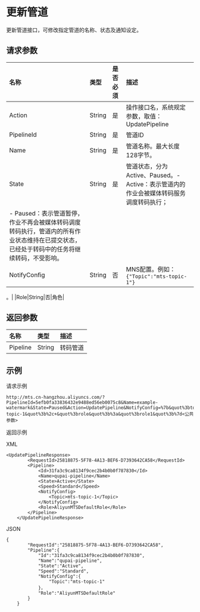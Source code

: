 # 更新管道

更新管道接口，可修改指定管道的名称、状态及通知设定。

## 请求参数

|名称|类型|是否必须|描述|
|:-|:-|:---|:-|
|Action|String|是|操作接口名，系统规定参数，取值：UpdatePipeline|
|PipelineId|String|是|管道ID|
|Name|String|是|管道名称。最大长度128字节。 |
|State|String|是|管道状态，分为Active、Paused。-   Active：表示管道内的作业会被媒体转码服务调度转码执行；
-   Paused：表示管道暂停，作业不再会被媒体转码调度转码执行，管道内的所有作业状态维持在已提交状态，已经处于转码中的任务将继续转码，不受影响。 |
|NotifyConfig|String|否|MNS配置。例如：`{"Topic":"mts-topic-1"}`

。|
|Role|String|否|角色|

## 返回参数

|名称|类型|描述|
|:-|:-|:-|
|Pipeline|String|转码管道|

## 示例

请求示例

```
http://mts.cn-hangzhou.aliyuncs.com/?PipelineId=5efb0fa33836432e9488ed56eb0075c8&Name=example-watermark&State=Paused&Action=UpdatePipeline&NotifyConfig=%7b&quot%3btopic&quot%3b%3a&quot%3bmts-topic-1&quot%3b%2c+&quot%3brole&quot%3b%3a&quot%3brole1&quot%3b%7d<公共参数>
```

返回示例

XML

```
<UpdatePipelineResponse>
        <RequestId>25818875-5F78-4A13-BEF6-D7393642CA58</RequestId>
        <Pipeline>
            <Id>31fa3c9ca8134f9cec2b4b0b0f787830</Id>
            <Name>qupai-pipeline</Name>
            <State>Active</State>
            <Speed>Standard</Speed>
            <NotifyConfig>
                <Topic>mts-topic-1</Topic>
            </NotifyConfig>
            <Role>AliyunMTSDefaultRole</Role>
        </Pipeline>
    </UpdatePipelineResponse>
```

JSON

```
{
        "RequestId":"25818875-5F78-4A13-BEF6-D7393642CA58",
        "Pipeline":{
            "Id":"31fa3c9ca8134f9cec2b4b0b0f787830",
            "Name":"qupai-pipeline",
            "State":"Active",
            "Speed":"Standard",
            "NotifyConfig":{
                "Topic":"mts-topic-1"
            }，
            "Role":"AliyunMTSDefaultRole"
        }
    }
```

